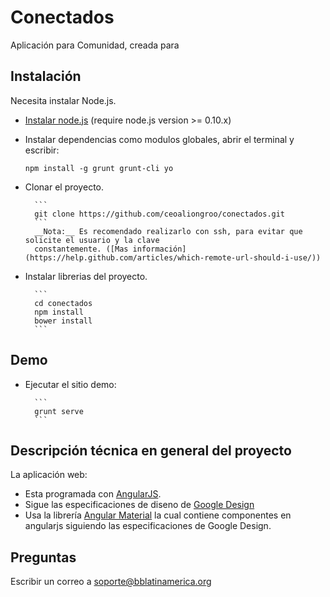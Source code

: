 Conectados
==========

Aplicación para Comunidad, creada para 



## Instalación 

Necesita instalar Node.js. 
* [Instalar node.js](http://nodejs.org/download/) (require node.js version >= 0.10.x)
* Instalar dependencias como modulos globales, abrir el terminal y escribir:

    ```
    npm install -g grunt grunt-cli yo 
    ```
* Clonar el proyecto.

		```
		git clone https://github.com/ceoaliongroo/conectados.git
		```
		__Nota:__ Es recomendado realizarlo con ssh, para evitar que solicite el usuario y la clave 
		constantemente. ([Mas información](https://help.github.com/articles/which-remote-url-should-i-use/))
		
		
* Instalar librerias del proyecto.

		```
		cd conectados
		npm install
		bower install
		```

## Demo 
 
* Ejecutar el sitio demo:

		```
		grunt serve
		```

## Descripción técnica en general del proyecto

 La aplicación web:
 
* Esta programada con [AngularJS](https://www.angularjs.org/).
* Sigue las especificaciones de diseno de [Google Design](http://www.google.com/design/)
* Usa la librería [Angular Material](https://material.angularjs.org/#/) la cual contiene componentes en angularjs 
siguiendo las especificaciones de Google Design.

## Preguntas

Escribir un correo a soporte@bblatinamerica.org
